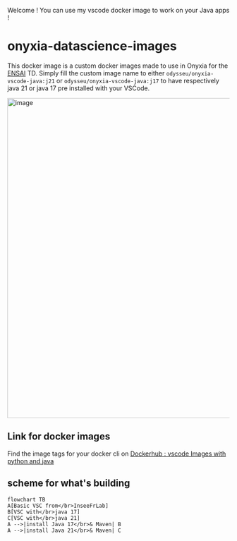 Welcome ! You can use my vscode docker image to work on your Java apps !

# onyxia-datascience-images

This docker image is a custom docker images made to use in Onyxia for the [ENSAI](https://ensai.fr/) TD. Simply fill the custom image name to either `odysseu/onyxia-vscode-java:j21` or `odysseu/onyxia-vscode-java:j17` to have respectively java 21 or java 17 pre installed with your VSCode.

<img width="1105" height="726" alt="image" src="https://github.com/user-attachments/assets/88b65d3a-e5ab-417b-872b-590a897af596" />

## Link for docker images

Find the image tags for your docker cli on [Dockerhub : vscode Images with python and java](https://hub.docker.com/r/odysseu/onyxia-vscode-java/tags)

## scheme for what's building

```mermaid
flowchart TB
A[Basic VSC from</br>InseeFrLab]
B[VSC with</br>java 17]
C[VSC with</br>java 21]
A -->|install Java 17</br>& Maven| B
A -->|install Java 21</br>& Maven| C
```
